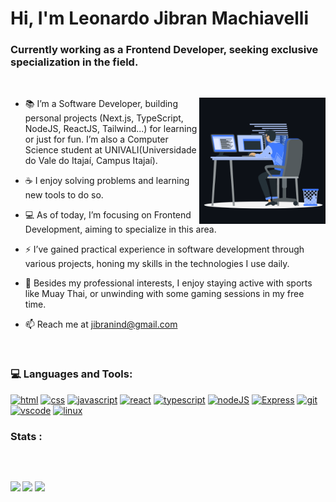 <h1 align="">Hi, I'm Leonardo Jibran Machiavelli</h1>
<h3 align="">Currently working as a Frontend Developer, seeking exclusive specialization in the field.</h3>
<br>
<p><img align="right" src="https://github.com/JibranMachiavelli/Jibran/blob/main/animation_500_kxa883sd.gif" alt="jibran" width=40% height=40% /></p>

- 📚 I’m a Software Developer, building personal projects (Next.js, TypeScript, NodeJS, ReactJS, Tailwind...) for learning or just for fun. I’m also a Computer Science student at UNIVALI(Universidade do Vale do Itajaí, Campus Itajaí).

- ☕ I enjoy solving problems and learning new tools to do so.

- 💻 As of today, I’m focusing on Frontend Development, aiming to specialize in this area.

- ⚡ I’ve gained practical experience in software development through various projects, honing my skills in the technologies I use daily.

- 🎵 Besides my professional interests, I enjoy staying active with sports like Muay Thai, or unwinding with some gaming sessions in my free time.

- 📫 Reach me at jibranind@gmail.com

<br>

<h3 align="">💻 Languages and Tools:</h3>
  <a href="#"><img src="https://img.shields.io/badge/HTML5-E34F26?style=for-the-badge&logo=html5&logoColor=white" alt="html"/></a>
  <a href="#"><img src="https://img.shields.io/badge/CSS3-1572B6?style=for-the-badge&logo=css3&logoColor=white" alt="css"/></a>
  <a href="#"><img src="https://img.shields.io/badge/JavaScript-323330?style=for-the-badge&logo=javascript&logoColor=F7DF1E" alt="javascript"/></a>
  <a href="#"><img src="https://img.shields.io/badge/React-20232A?style=for-the-badge&logo=react&logoColor=61DAFB" alt="react"/></a>
  <a href="#"><img src="https://img.shields.io/badge/TypeScript-007ACC?style=for-the-badge&logo=typescript&logoColor=white" alt="typescript"/></a>
  <a href="#"><img src="https://img.shields.io/badge/Node%20js-339933?style=for-the-badge&logo=nodedotjs&logoColor=white" alt="nodeJS"/></a>
  <a href="#"><img src="https://img.shields.io/badge/Express%20js-000000?style=for-the-badge&logo=express&logoColor=white" alt="Express"/></a> 
  <a href="#"><img src="https://img.shields.io/badge/GIT-E44C30?style=for-the-badge&logo=git&logoColor=white" alt="git"/></a>
  <a href="#"><img src="https://img.shields.io/badge/VSCode-0078D4?style=for-the-badge&logo=visual%20studio%20code&logoColor=white" alt="vscode"/></a>
  <a href="#"><img src="https://img.shields.io/badge/Linux-FCC624?style=for-the-badge&logo=linux&logoColor=black" alt="linux"/></a>
  
<br>

<h3>Stats :</h3>

<div>
<img src="https://github-readme-stats.vercel.app/api?username=JibranMachiavelli&show_icons=true&locale=en&bg_color=0d1117&text_color=ffffff&icon_color=2E7AE3&repo=convoychat&hide=stars" alt="" height="150em"/>
<b>
<img src="https://github-readme-stats.vercel.app/api/top-langs?username=JibranMachiavelli&show_icons=true&locale=en&bg_color=0d1117&text_color=ffffff&layout=compact" alt="" bg_color=#808080 height="150em"/>
</div>
  
 ##
<div> 
   <a href="https://www.linkedin.com/in/leonardo-jibran-machiavelli-12b134253/" target="_blank"><img src="https://img.shields.io/badge/-LinkedIn-%230077B5?style=for-the-badge&logo=linkedin&logoColor=white" target="_blank"></a> 
  <a href="https://www.instagram.com/leo_jibran?igsh=aWswOGZ0bzRnY3Rr" target="_blank"><img src="https://img.shields.io/badge/-Instagram-%23E4405F?style=for-the-badge&logo=instagram&logoColor=white" target="_blank"></a>
  <a href = "mailto:jibranind@gmail.com"><img src="https://img.shields.io/badge/-Gmail-%23333?style=for-the-badge&logo=gmail&logoColor=white" target="_blank"></a>
</div>
